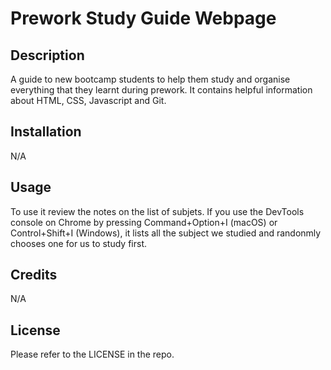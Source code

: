 # Prework Study Guide Webpage


## Description

A guide to new bootcamp students to help them study and organise 
everything that they learnt during prework.
It contains helpful information about HTML, CSS, Javascript and Git.


## Installation


N/A


## Usage

To use it review the notes on the list of subjets. If you use the DevTools console on Chrome by pressing Command+Option+I (macOS) or Control+Shift+I (Windows), it lists all the subject we studied and randonmly chooses one for us to study first.


## Credits


N/A


## License


Please refer to the LICENSE in the repo.